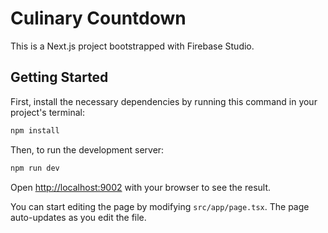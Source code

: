 # Culinary Countdown

This is a Next.js project bootstrapped with Firebase Studio.

## Getting Started

First, install the necessary dependencies by running this command in your project's terminal:

```bash
npm install
```

Then, to run the development server:

```bash
npm run dev
```

Open [http://localhost:9002](http://localhost:9002) with your browser to see the result.

You can start editing the page by modifying `src/app/page.tsx`. The page auto-updates as you edit the file.